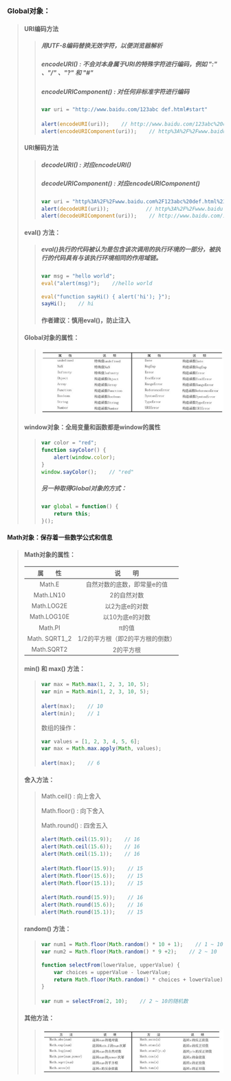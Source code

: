 ### Global对象：

> #### URI编码方法
>
> > ##### 用UTF-8编码替换无效字符，以便浏览器解析
> >
> > ##### encodeURI\(\) : 不会对本身属于URI的特殊字符进行编码，例如 ":" 、"/" 、"?"  和  "\#"
> >
> > ##### encodeURIComponent\(\) : 对任何非标准字符进行编码
> >
> > ```js
> > var uri = "http://www.baidu.com/123abc def.html#start"
> >
> > alert(encodeURI(uri));    // http://www.baidu.com/123abc%20def.html#start
> > alert(encodeURIComponent(uri));    // http%3A%2F%2Fwww.baidu.com%2F123abc%20def.html%23start
> > ```
>
> #### URI解码方法
>
> > ##### decodeURI\(\) : 对应encodeURI\(\)
> >
> > ##### decodeURIComponent\(\) : 对应encodeURIComponent\(\)
> >
> > ```js
> > var uri = "http%3A%2F%2Fwww.baidu.com%2F123abc%20def.html%23start";
> > alert(decodeURI(uri));            // http%3A%2F%2Fwww.baidu.com%2F123abc def.html%23start  只解出了空格
> > alert(decodeURIComponent(uri));    // http://www.baidu.com/123abc def.html#start
> > ```
>
> #### eval\(\) 方法：
>
> > ##### eval\(\)执行的代码被认为是包含该次调用的执行环境的一部分，被执行的代码具有与该执行环境相同的作用域链。
> >
> > ```js
> > var msg = "hello world";
> > eval("alert(msg)");    //hello world
> > ```
> >
> > ```js
> > eval("function sayHi() { alert('hi'); }");
> > sayHi();    // hi
> > ```
> >
> > #### 作者建议：慎用eval\(\)，防止注入
>
> #### Global对象的属性：
>
> > ![](/assets/00711.jpg)
>
> #### window对象：全局变量和函数都是window的属性
>
> > ```js
> > var color = "red";
> > function sayColor() {
> >     alert(window.color);
> > }
> > window.sayColor();    // "red"
> > ```
> >
> > ##### 另一种取得Global对象的方式：
> >
> > ```js
> > var global = function() {
> >     return this;
> > }();
> > ```

#### Math对象：保存着一些数学公式和信息

> #### Math对象的属性：
>
> | 属　　性 | 说　　明 |
> | :---: | :---: |
> | Math.E | 自然对数的底数，即常量e的值 |
> | Math.LN10 | 2的自然对数 |
> | Math.LOG2E | 以2为底e的对数 |
> | Math.LOG10E | 以10为底e的对数 |
> | Math.PI | π的值 |
> | Math. SQRT1\_2 | 1/2的平方根（即2的平方根的倒数） |
> | Math.SQRT2 | 2的平方根 |
>
> #### min\(\) 和 max\(\) 方法：
>
> > ```js
> > var max = Math.max(1, 2, 3, 10, 5);
> > var min = Math.min(1, 2, 3, 10, 5);
> >
> > alert(max);    // 10
> > alert(min);    // 1
> > ```
> >
> > 数组的操作：
> >
> > ```js
> > var values = [1, 2, 3, 4, 5, 6];
> > var max = Math.max.apply(Math, values);
> >
> > alert(max);    // 6
> > ```
>
> #### 舍入方法：
>
> > Math.ceil\(\) : 向上舍入
> >
> > Math.floor\(\) : 向下舍入
> >
> > Math.round\(\) : 四舍五入
> >
> > ```js
> > alert(Math.ceil(15.9));    // 16
> > alert(Math.ceil(15.6));    // 16
> > alert(Math.ceil(15.1));    // 16
> >
> > alert(Math.floor(15.9));    // 15
> > alert(Math.floor(15.6));    // 15
> > alert(Math.floor(15.1));    // 15
> >
> > alert(Math.round(15.9));    // 16
> > alert(Math.round(15.6));    // 16
> > alert(Math.round(15.1));    // 15
> > ```
>
> #### random\(\) 方法：
>
> > ```js
> > var num1 = Math.floor(Math.random() * 10 + 1);    // 1 ~ 10
> > var num2 = Math.floor(Math.random() * 9 +2);    // 2 ~ 10
> > ```
> >
> > ```js
> > function selectFrom(lowerValue, upperValue) {
> >     var choices = upperValue - lowerValue;
> >     return Math.floor(Math.random() * choices + lowerValue);
> > }
> >
> > var num = selectFrom(2, 10);    // 2 ~ 10的随机数
> > ```
>
> #### 其他方法：
>
> > ![](/assets/00751.jpg)



